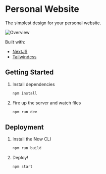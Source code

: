 # Personal Website

The simplest design for your personal website.

![Overview](https://github.com/mingcnjs/james-ming/assets/45022206/fb69c7fa-b424-49c9-9b35-8efe02a27308)


Built with:

- [NextJS](https://nextjs.org/)
- [Tailwindcss](https://tailwindcss.com/)

## Getting Started

1. Install dependencies

   ```bash
   npm install
   ```

2. Fire up the server and watch files

   ```bash
   npm run dev
   ```

## Deployment

1. Install the Now CLI

   ```bash
   npm run build
   ```

2. Deploy!

   ```bash
   npm start
   ```
